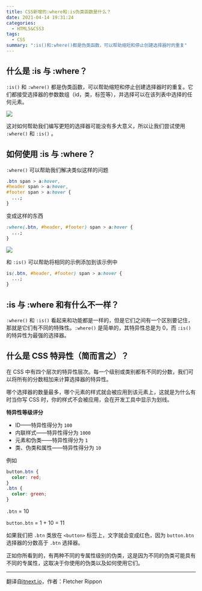 ```yaml
---
title: CSS新增的:where和:is伪类函数是什么？
date: 2021-04-14 19:31:24
categories:
  - HTML5&CSS3
tags:
  - CSS
summary: ":is()和:where()都是伪类函数，可以帮助缩短和停止创建选择器时的重复"
---
```


## 什么是 :is 与 :where？

`:is()` 和 `:where()` 都是伪类函数，可以帮助缩短和停止创建选择器时的重复。它们都接受选择器的参数数组（id，类，标签等），并选择可以在该列表中选择的任何元素。

<!-- more -->

![](http://myimgcloud.oss-cn-hangzhou.aliyuncs.com/202104/css-where-is/1.gif)

这对如何帮助我们编写更短的选择器可能没有多大意义，所以让我们尝试使用 `:where()` 和 `:is()` 。

## 如何使用 :is 与 :where？

`:where()` 可以帮助我们解决类似这样的问题

```css
.btn span > a:hover,
#header span > a:hover,
#footer span > a:hover {
  ...;
}
```

变成这样的东西

```css
:where(.btn, #header, #footer) span > a:hover {
  ...;
}
```

![](http://myimgcloud.oss-cn-hangzhou.aliyuncs.com/202104/css-where-is/2.gif)

和 `:is()` 可以帮助将相同的示例添加到该示例中

```css
is(.btn, #header, #footer) span > a:hover {
  ...;
}
```

## :is 与 :where 和有什么不一样？

`:where()` 和 `:is()` 看起来和功能都是一样的，但是它们之间有一个区别要记住，那就是它们有不同的特殊性。`:where()` 是简单的，其特异性总是为 0，而 `:is()` 的特异性为最强的选择器。

## 什么是 CSS 特异性（简而言之）？

在 CSS 中有四个层次的特异性层次。每一个级别或类别都有不同的分数，我们可以将所有的分数相加来计算选择器的特异性。

哪个选择器的数量最多，哪个元素的样式就会被应用到该元素上，这就是为什么有时当你写 CSS 时，你的样式不会被应用，会在开发工具中显示为划线。

**特异性等级评分**

- ID——特异性得分为 `100`
- 内联样式——特异性得分为 `1000`
- 元素和伪类——特异性得分为 `1`
- 类、伪类和属性——特异性得分为 `10`

例如

```css
button.btn {
  color: red;
}
.btn {
  color: green;
}
```

`.btn` = 10

`button.btn` = 1 + 10 = 11

如果我们把 `.btn` 类放在 `<button>` 标签上，文字就会变成红色，因为 `button.btn` 选择器的分数高于 `.btn` 选择器。

正如你所看到的，有两种不同的专属性级别的伪类，这是因为不同的伪类可能具有不同的专属性，这取决于你使用的伪类以及如何使用它们。

---

翻译自[itnext.io](https://itnext.io/css-where-is-pseudo-class-functions-33964d0de461)，作者：Fletcher Rippon
